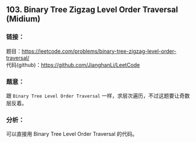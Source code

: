 ## 103. Binary Tree Zigzag Level Order Traversal (Midium)

### **链接**：
题目：https://leetcode.com/problems/binary-tree-zigzag-level-order-traversal/  
代码(github)：https://github.com/JianghanLi/LeetCode

### **题意**：
跟 `Binary Tree Level Order Traversal` 一样，求层次遍历，不过这题要让奇数层反着。

### **分析**：
可以直接用 Binary Tree Level Order Traversal 的代码。
